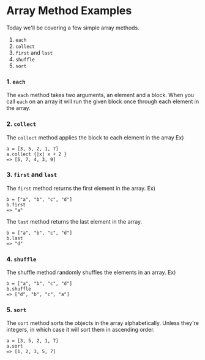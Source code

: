 # Array Method Examples

Today we'll be covering a few simple array methods.
1. `each`
2. `collect`
3. `first` and `last`
4. `shuffle`
5. `sort`

### 1. `each`
The `each` method takes two arguments, an element and a block. When you call `each` on an array it will run the given block once through each element in the array.

### 2. `collect`
The `collect` method applies the block to each element in the array
Ex)
```
a = [3, 5, 2, 1, 7]
a.collect {|x| x + 2 }
=> [5, 7, 4, 3, 9]
```

### 3. `first` and `last`
The `first` method returns the first element in the array.
Ex)
```
b = ["a", "b", "c", "d"]
b.first
=> "a"
```
The `last` method returns the last element in the array.
```
b = ["a", "b", "c", "d"]
b.last
=> "d"
```

### 4. `shuffle`
The shuffle method randomly shuffles the elements in an array.
Ex)
```
b = ["a", "b", "c", "d"]
b.shuffle
=> ["d", "b", "c", "a"]
```

### 5. `sort`
The `sort` method sorts the objects in the array alphabetically. Unless they're integers, in which case it will sort them in ascending order.
```
a = [3, 5, 2, 1, 7]
a.sort
=> [1, 2, 3, 5, 7]
```
